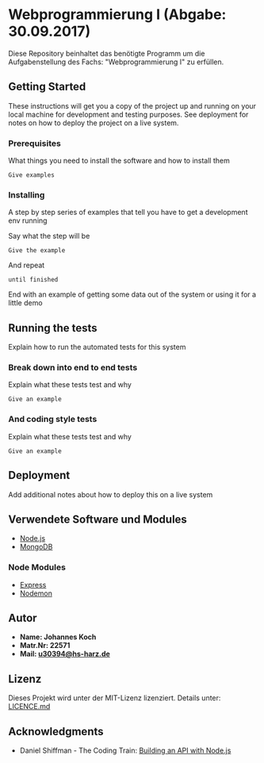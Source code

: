 # Webprogrammierung I (Abgabe: 30.09.2017)

Diese Repository beinhaltet das benötigte Programm um die Aufgabenstellung des Fachs: "Webprogrammierung I" zu erfüllen.

## Getting Started

These instructions will get you a copy of the project up and running on your local machine for development and testing purposes. See deployment for notes on how to deploy the project on a live system.

### Prerequisites

What things you need to install the software and how to install them

```
Give examples
```

### Installing

A step by step series of examples that tell you have to get a development env running

Say what the step will be

```
Give the example
```

And repeat

```
until finished
```

End with an example of getting some data out of the system or using it for a little demo

## Running the tests

Explain how to run the automated tests for this system

### Break down into end to end tests

Explain what these tests test and why

```
Give an example
```

### And coding style tests

Explain what these tests test and why

```
Give an example
```

## Deployment

Add additional notes about how to deploy this on a live system

## Verwendete Software und Modules
* [Node.js](https://nodejs.org/en/)
* [MongoDB](https://www.mongodb.com/de)

### Node Modules
* [Express](https://expressjs.com/de/)
* [Nodemon](https://nodemon.io/)


## Autor

* **Name: Johannes Koch**
* **Matr.Nr: 22571**
* **Mail: u30394@hs-harz.de**


## Lizenz

Dieses Projekt wird unter der MIT-Lizenz lizenziert. Details unter: [LICENCE.md](LICENCE.md)

## Acknowledgments

* Daniel Shiffman - The Coding Train: [Building an API with Node.js](https://www.youtube.com/watch?v=P-Upi9TMrBk&list=PLRqwX-V7Uu6Yyn-fBtGHfN0_xCtBwUkBp)
